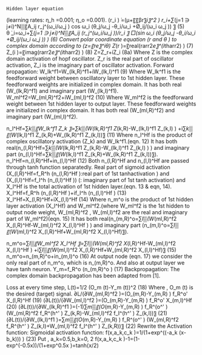 	Hidden layer equation
(learning rates:   η_h  =0.001; η_o  =0.001).
(r_i ) ̇=(μ+〖〖βr〗_i〗^2 ) r_i+∑_(j=1     ∋ j≠i)^N▒〖A_ij r_j^(ω_i/ω_j ) cos ω_i (θ_j/ω_j -θ_i/ω_i +Ø_ij/(ω_i ω_j )) 〗          		(5)  
θ ̇_i=ω_i+∑_(j=1     ∋ j≠i)^N▒〖A_ij  (r_j^(ω_i/ω_j ))/r_i 〗 □(sin ω_i (θ_j/ω_j -θ_i/ω_i +Ø_ij/(ω_i ω_j )) )                 			(6)
Convert polar coordinate equation (r and θ ) to complex domain according to (z=〖re〗^iθ)
Z_(r )=〖real(rarr2*e〗^(i*tharr2)  )     							(7)
Z_(i )=〖imag(rarr2*e〗^(i*tharr2)  ) 							(8)
Z=Z_r+iZ_i           									(8a)
Where Z is the complex domain activation of hopf oscillator. Z_r is the real part of oscillator activation, Z_i is the imaginary part of oscillator activation.
Forward propagation:
W_lk^f1=W_(lk,R)^f1+iW_(lk,I)^f1    								(9)
Where W_lk^f1   is the feedforward weight between oscillatory layer to 1st hidden layer. These feedforward weights are initialized in complex domain. It has both real (W_(lk,R)^f1) and imaginary part (W_(lk,I)^f1).
W_ml^f2=W_(ml,R)^f2+iW_(ml,I)^f2    								(10)
Where W_ml^f2   is the feedforward weight between 1st hidden layer to output layer. These feedforward weights are initialized in complex domain. It has both real (W_(ml,R)^f2) and imaginary part (W_(ml,I)^f2).

n_l^Hf=∑_k▒〖W_lk^f1 Z_k 〗=∑_k▒(W_(lk,R)^f1 Z_(k,R)-W_(lk,I)^f1 Z_(k,I) ) +i∑_k▒〖(W_(lk,I)^f1 Z_(k,R)+W_(lk,R)^f1 Z_(k,I))〗    	(11)
Where n_l^Hf  is the product of complex oscillatory activation (Z_k) and W_lk^f1.(eqn. 12) It has both real(n_(l,R)^Hf=∑_k▒(W_(lk,R)^f1 Z_(k,R)-W_(lk,I)^f1 Z_(k,I) ) ) and imaginary part (n_(l,I)^Hf=∑_k▒〖(W_(lk,I)^f1 Z_(k,R)+W_(lk,R)^f1 Z_(k,I))〗).
n_l^Hf=n_(l,R)^Hf+in_(l,I)^Hf        								(12)
Both n_(l,R)^Hf and n_(l,I)^Hf are passed through tanh function separatedly. Real part of sigmoid activation (X_(l,R)^Hf=f_R^h (n_(l,R)^Hf ):real part of 1st tanh⁡activation  ) and (X_(l,I)^Hf=f_I^h (n_(l,I)^Hf )) (: imaginary part of 1st tanh activation) and X_l^Hf is the total activation of 1st hidden layer.(eqn. 13 & eqn, 14).
X_l^Hf=f_R^h (n_(l,R)^Hf )+if_I^h (n_(l,I)^Hf )    								(13)
X_l^Hf=X_(l,R)^Hf+iX_(l,I)^Hf    									(14)
Where n_m^o  is the product of 1st hidden layer activation (X_l^Hf) and W_ml^f2.(where W_ml^f2 is the 1st hidden to output node weight, W_(ml,R)^f2 , W_(ml,I)^f2   are the real and imaginary part of W_ml^f2)(eqn. 15) It has both real(n_(m,R)^o=∑_l▒(W_(ml,R)^f2 X_(l,R)^Hf-W_(ml,I)^f2 X_(l,I)^Hf ) ) and imaginary part (n_(m,I)^o=∑_l▒〖(W_(ml,I)^f2 X_(l,R)^Hf+W_(ml,R)^f2 X_(l,I)^Hf)〗).

n_m^o=∑_l▒〖W_ml^f2 X_l^Hf 〗=∑_l▒(W_(ml,R)^f2 X_(l,R)^Hf-W_(ml,I)^f2 X_(l,I)^Hf ) +i∑_l▒〖(W_(ml,I)^f2 X_(l,R)^Hf+W_(ml,R)^f2 X_(l,I)^Hf)〗     	(15)
n_m^o=n_(m,R)^o+in_(m,I)^o      								(16)
At output node (eqn. 17) we consider the only real part of n_m^o, which is n_(m,R)^o. And also at output layer we have tanh neuron.
Y_m=f_R^o (n_(m,R)^o )           									(17)
Backpropagation: The complex domain backpropagation has been adapted from [1].

Loss at every time step,
L(t)=1/2 (O_m (t)-Y_m (t))^2       							(18)
Where , O_m (t) is the desired (target) signal.
∂L/(∂W_(ml,R)^f2 )=(O_(m,R)-Y_(m,R) ) f_R^o' X_(l,R)^Hf        							(19)
(∂L(t))/(∂W_(ml,I)^f2 )=(O_(m,R)-Y_(m,R) ) f_R^o' X_(m,I)^Hf        							(20)
(∂L(t))/(∂W_(lk,R)^f1 )=(-1)∑_m▒〖(O_(m,R)-Y_(m,R) ) f_R^(o^' ) (W_(ml,R)^f2 f_R^(h^' ) Z_(k,R)-W_(ml,I)^f2 f_I^(h^' ) Z_(k,I))〗     		(21)
(∂L(t))/(∂W_(lk,I)^f1 )=∑_m▒〖(O_(m,R)-Y_(m,R) ) f_R^(o^' ) (W_(ml,R)^f2 f_R^(h^' ) Z_(k,I)+W_(ml,I)^f2 f_I^(h^' ) Z_(k,R))〗          			(22)
Rewrite the Activation function:
Sigmoidal activation function:
f(x,a_k,c_k )=1/(1+exp^((-a_k (x-b_k))) )          							(23)
Put , a_k=0.5,b_k=0,
2 f(x,a_k,c_k )-1=(1-exp^(-0.5x))/(1+exp^0.5x )=tanh⁡(x/2)       
